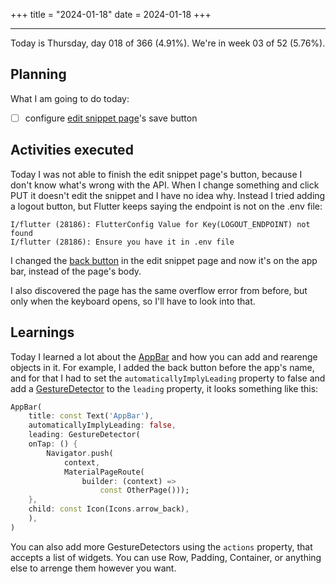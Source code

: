 +++
title = "2024-01-18"
date = 2024-01-18
+++

---

Today is Thursday, day 018 of 366 (4.91%). We're in week 03 of 52 (5.76%).

## Planning

What I am going to do today:

- [ ] configure [edit snippet page](https://github.com/OmnicodeSolutions/luisa_drf_flutter_client/blob/main/lib/edit_snippet.dart)'s save button

## Activities executed

Today I was not able to finish the edit snippet page's button, because I don't know what's wrong with the API. When I change something and click PUT it doesn't edit the snippet and I have no idea why. Instead I tried adding a logout button, but Flutter keeps saying the endpoint is not on the .env file:

```shell
I/flutter (28186): FlutterConfig Value for Key(LOGOUT_ENDPOINT) not found
I/flutter (28186): Ensure you have it in .env file
```

I changed the [back button](https://github.com/OmnicodeSolutions/luisa_drf_flutter_client/blob/a9cdc90bc3dce679613fb526ee0492d48b56392a/lib/edit_snippet.dart#L47C11-L55C15) in the edit snippet page and now it's on the app bar, instead of the page's body.

I also discovered the page has the same overflow error from before, but only when the keyboard opens, so I'll have to look into that.

## Learnings

Today I learned a lot about the [AppBar](https://api.flutter.dev/flutter/material/AppBar-class.html) and how you can add and rearenge objects in it. For example, I added the back button before the app's name, and for that I had to set the `automaticallyImplyLeading` property to false and add a [GestureDetector](https://api.flutter.dev/flutter/widgets/GestureDetector-class.html) to the `leading` property, it looks something like this:

```dart
AppBar(
    title: const Text('AppBar'),
    automaticallyImplyLeading: false,
    leading: GestureDetector(
    onTap: () {
        Navigator.push(
            context,
            MaterialPageRoute(
                builder: (context) =>
                    const OtherPage()));
    },
    child: const Icon(Icons.arrow_back),
    ),
)
```

You can also add more GestureDetectors using the `actions` property, that accepts a list of widgets. You can use Row, Padding, Container, or anything else to arrenge them however you want.
